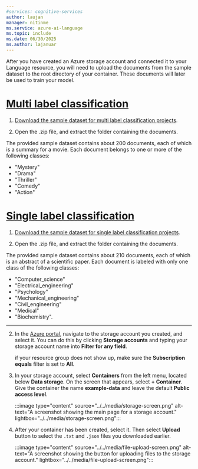 ```yaml
---
#services: cognitive-services
author: laujan
manager: nitinme
ms.service: azure-ai-language
ms.topic: include
ms.date: 06/30/2025
ms.author: lajanuar
---
```



After you have created an Azure storage account and connected it to your Language resource, you will need to upload the documents from the sample dataset to the root directory of your container. These documents will later be used to train your model.

# [Multi label classification](#tab/multi-classification)

1. [Download the sample dataset for multi label classification projects](https://github.com/Azure-Samples/cognitive-services-sample-data-files/raw/master/language-service/Custom%20text%20classification/Custom%20multi%20classification%20-%20movies%20summary.zip).

2. Open the .zip file, and extract the folder containing the documents. 

The provided sample dataset contains about 200 documents,  each of which is a summary for a movie. Each document belongs to one or more of the following classes: 
* "Mystery"
* "Drama"
* "Thriller"
* "Comedy"
* "Action"

# [Single label classification](#tab/single-classification)

1. [Download the sample dataset for single label classification projects](https://github.com/Azure-Samples/cognitive-services-sample-data-files/raw/master/language-service/Custom%20text%20classification/Custom%20single%20classification%20-%20WebOfScience.zip). 

2. Open the .zip file, and extract the folder containing the documents. 

The provided sample dataset contains about 210 documents, each of which is an abstract of a scientific paper. Each document is labeled with only one class of the following classes: 
* "Computer_science"
* "Electrical_engineering"
* "Psychology"
* "Mechanical_engineering"
* "Civil_engineering"
* "Medical"
* "Biochemistry".

---

2. In the [Azure portal](https://portal.azure.com), navigate to the storage account you created, and select it. You can do this by clicking **Storage accounts** and typing your storage account name into **Filter for any field**.

    if your resource group does not show up, make sure the **Subscription equals** filter is set to **All**.

3. In your storage account, select **Containers** from the left menu, located below **Data storage**. On the screen that appears, select **+ Container**. Give the container the name **example-data** and leave the default **Public access level**.

    :::image type="content" source="../../media/storage-screen.png" alt-text="A screenshot showing the main page for a storage account." lightbox="../../media/storage-screen.png":::

4. After your container has been created, select it. Then select **Upload** button to select the `.txt` and `.json` files you downloaded earlier. 

    :::image type="content" source="../../media/file-upload-screen.png" alt-text="A screenshot showing the button for uploading files to the storage account." lightbox="../../media/file-upload-screen.png":::
